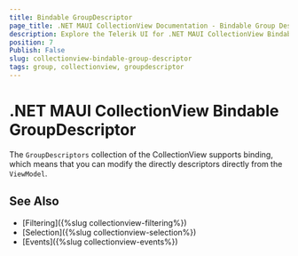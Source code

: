 ```yaml
---
title: Bindable GroupDescriptor
page_title: .NET MAUI CollectionView Documentation - Bindable Group Descriptors
description: Explore the Telerik UI for .NET MAUI CollectionView Bindable GroupDescriptor feature that lets you control the GroupDescriptor through MVVM.
position: 7
Publish: False
slug: collectionview-bindable-group-descriptor
tags: group, collectionview, groupdescriptor
---
```


# .NET MAUI CollectionView Bindable GroupDescriptor

The `GroupDescriptors` collection of the CollectionView supports binding, which means that you can modify the directly descriptors directly from the `ViewModel`.

## See Also

- [Filtering]({%slug collectionview-filtering%})
- [Selection]({%slug collectionview-selection%})
- [Events]({%slug collectionview-events%})